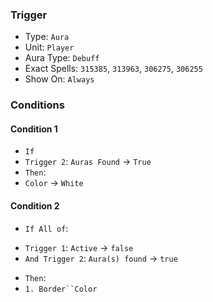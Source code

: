### Trigger

* Type: `Aura`
* Unit: `Player`
* Aura Type: `Debuff`
* Exact Spells: `315385`, `313963`, `306275`, `306255`
* Show On: `Always`

### Conditions

#### Condition 1

* `If`
 * `Trigger 2`: `Auras Found` -> `True`
* `Then`:
 * `Color` -> `White`

#### Condition 2

* `If All of`:
 - `Trigger 1`: `Active` -> `false`
 - `And Trigger 2`: `Aura(s) found` -> `true`
* `Then`:
 * `1. Border``Color`
